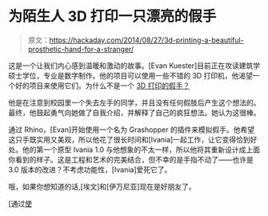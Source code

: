 # 为陌生人 3D 打印一只漂亮的假手

> 原文：<https://hackaday.com/2014/08/27/3d-printing-a-beautiful-prosthetic-hand-for-a-stranger/>

这是一个让我们内心感到温暖和激动的故事。[Evan Kuester]目前正在攻读建筑学硕士学位，专业是数字制作。他的项目可以使用一些不错的 3D 打印机，他渴望一个好的项目来使用它们。为什么不是一个 [3D 打印的假手？](https://evan-kuester.squarespace.com/i20/)

他是在注意到校园里一个失去左手的同学，并且没有任何假肢后产生这个想法的。最终，他鼓起勇气向她做了自我介绍，并解释了自己的疯狂想法。她认为这很棒。

通过 Rhino，[Evan]开始使用一个名为 Grashopper 的插件来模拟假手。他希望这只手既实用又美观，所以他花了很长时间和[Ivania]一起工作，让它变得恰到好处。他的第一个原型 Ivania 1.0 与他想象的不太一样，所以他将其重新设计成上面你看到的样子。这是工程和艺术的完美结合，但不幸的是手指不动了——也许是 3.0 版本的改进？不考虑功能性，[Ivania]爱死它了。

哦，如果你想知道的话,[埃文]和[伊万尼亚]现在是好朋友了。

[通过[使](http://makezine.com/2014/08/25/gorgeous-3d-printed-prosthetic-born-of-boredom/)